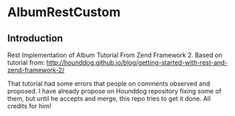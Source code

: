 AlbumRestCustom
=======================

Introduction
------------
Rest Implementation of Album Tutorial From Zend Framework 2.
Based on tutorial from: http://hounddog.github.io/blog/getting-started-with-rest-and-zend-framework-2/


That tutorial had some errors that people on comments observed and proposed.
I have already propose on Hounddog repository fixing some of them, but until he accepts and merge, this repo tries to get it done.
All credits for him!

